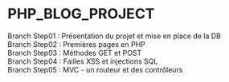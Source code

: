 # PHP_BLOG_PROJECT

Branch Step01 : Présentation du projet et mise en place de la DB    
Branch Step02 : Premières pages en PHP   
Branch Step03 : Méthodes GET et POST   
Branch Step04 : Failles XSS et injections SQL    
Branch Step05 : MVC - un routeur et des contrôleurs    
